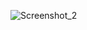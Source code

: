 
![Screenshot_2](https://user-images.githubusercontent.com/87910187/160259932-e10b3422-c71a-4fb0-ba1b-11169c524039.png)
